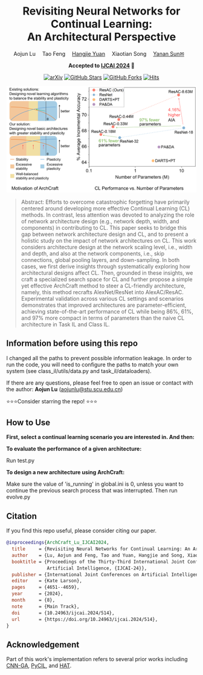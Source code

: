 <div align="center">
<h1> Revisiting Neural Networks for Continual Learning:<br />
  An Architectural Perspective
</h1>
<div>
    <a>Aojun Lu</a>&emsp;
    <a target='_blank'>Tao Feng</a>&emsp;
    <a href='https://jacobyuan7.github.io/' target='_blank'>Hangjie Yuan</a>&emsp;
    <a>Xiaotian Song</a>&emsp;
    <a href='https://yn-sun.github.io/' target='_blank'>Yanan Sun&#9993</a>&emsp;
</div>

<strong>Accepted to <a href='https://ijcai24.org/' target='_blank'>IJCAI 2024</a> :partying_face:</strong>

[![arXiv](https://img.shields.io/badge/arXiv-Paper-<COLOR>.svg)](https://arxiv.org/abs/2404.07965)
[![GitHub Stars](https://img.shields.io/github/stars/byyx666/ArchCraft?style=social)](https://github.com/byyx666/ArchCraft)
[![GitHub Forks](https://img.shields.io/github/forks/byyx666/ArchCraft)](https://github.com/byyx666/ArchCraft)
[![Hits](https://hits.seeyoufarm.com/api/count/incr/badge.svg?url=https%3A%2F%2Fgithub.com%2Fbyyx666%2FArchCraft&count_bg=%2379C83D&title_bg=%23555555&icon=&icon_color=%23E7E7E7&title=hits&edge_flat=false)](https://hits.seeyoufarm.com)
</div>

![colored_mesh (1)](teaser.png)

> Abstract:
> Efforts to overcome catastrophic forgetting have primarily centered around developing more effective Continual Learning (CL) methods. In contrast, less attention was devoted to analyzing the role of network architecture design (e.g., network depth, width, and components) in contributing to CL. This paper seeks to bridge this gap between network architecture design and CL, and to present a holistic study on the impact of network architectures on CL. This work considers architecture design at the network scaling level, i.e., width and depth, and also at the network components, i.e., skip connections, global pooling layers, and down-sampling. In both cases, we first derive insights through systematically exploring how architectural designs affect CL. Then, grounded in these insights, we craft a specialized search space for CL and further propose a simple yet effective ArchCraft method to steer a CL-friendly architecture, namely, this method recrafts AlexNet/ResNet into AlexAC/ResAC. Experimental validation across various CL settings and scenarios demonstrates that improved architectures are parameter-efficient, achieving state-of-the-art performance of CL while being 86%, 61%, and 97% more compact in terms of parameters than the naive CL architecture in Task IL and Class IL. 

## Information before using this repo
I changed all the paths to prevent possible information leakage.
In order to run the code, you will need to configure the paths to match your own system (see class_il/utils/data.py and task_il/dataloaders).

If there are any questions, please feel free to open an issue or contact with the author: **Aojun Lu** ([aojunlu@stu.scu.edu.cn](mailto:aojunlu@stu.scu.edu.cn))

⭐⭐⭐Consider starring the repo! ⭐⭐⭐

## How to Use
**First, select a continual learning scenario you are interested in. And then:**

**To evaluate the performance of a given architecture:**

Run test.py

**To design a new architecture using ArchCraft:**

Make sure the value of 'is_running' in global.ini is 0, unless you want to continue the previous search process that was interrupted. 
Then run evolve.py

## Citation
If you find this repo useful, please consider citing our paper.
```bibtex
@inproceedings{ArchCraft_Lu_IJCAI2024,
  title     = {Revisiting Neural Networks for Continual Learning: An Architectural Perspective},
  author    = {Lu, Aojun and Feng, Tao and Yuan, Hangjie and Song, Xiaotian and Sun, Yanan},
  booktitle = {Proceedings of the Thirty-Third International Joint Conference on
               Artificial Intelligence, {IJCAI-24}},
  publisher = {International Joint Conferences on Artificial Intelligence Organization},
  editor    = {Kate Larson},
  pages     = {4651--4659},
  year      = {2024},
  month     = {8},
  note      = {Main Track},
  doi       = {10.24963/ijcai.2024/514},
  url       = {https://doi.org/10.24963/ijcai.2024/514},
}
```

## Acknowledgement
Part of this work's implementation refers to several prior works including [CNN-GA](https://github.com/yn-sun/cnn-ga), [PyCIL](https://github.com/G-U-N/PyCIL), and [HAT](https://github.com/joansj/hat).
